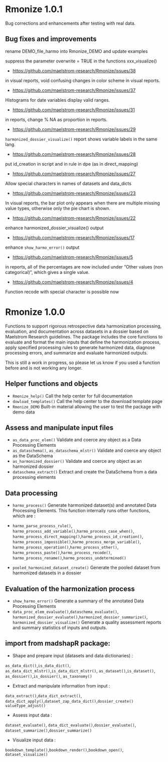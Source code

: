 
# Rmonize 1.0.1

Bug corrections and enhancements after testing with real data.

## Bug fixes and improvements

rename DEMO_file_harmo into Rmonize_DEMO and update examples

suppress the parameter overwrite = TRUE in the functions xxx_visualize()

- <https://github.com/maelstrom-research/Rmonize/issues/38>

in visual reports, void confusing changes in color scheme in visual
reports.

- <https://github.com/maelstrom-research/Rmonize/issues/37>

Histograms for date variables display valid ranges.

- <https://github.com/maelstrom-research/Rmonize/issues/31>

in reports, change % NA as proportion in reports.

- <https://github.com/maelstrom-research/Rmonize/issues/29>

`harmonized_dossier_visualize()` report shows variable labels in the
same lang.

- <https://github.com/maelstrom-research/Rmonize/issues/28>

put id_creation in script and in rule in dpe (as in direct_mapping)

- <https://github.com/maelstrom-research/Rmonize/issues/27>

Allow special characters in names of datasets and data_dicts

- <https://github.com/maelstrom-research/Rmonize/issues/23>

In visual reports, the bar plot only appears when there are multiple
missing value types, otherwise only the pie chart is shown.

- <https://github.com/maelstrom-research/Rmonize/issues/22>

enhance harmonized_dossier_visualize() output

- <https://github.com/maelstrom-research/Rmonize/issues/17>

enhance `show_harmo_error()` output

- <https://github.com/maelstrom-research/Rmonize/issues/5>

in reports, all of the percentages are now included under “Other values
(non categorical)”, which gives a single value.

- <https://github.com/maelstrom-research/Rmonize/issues/4>

Function recode with special character is possible now

# Rmonize 1.0.0

Functions to support rigorous retrospective data harmonization
processing, evaluation, and documentation across datasets in a dossier
based on Maelstrom Research guidelines. The package includes the core
functions to evaluate and format the main inputs that define the
harmonization process, apply specified processing rules to generate
harmonized data, diagnose processing errors, and summarize and evaluate
harmonized outputs.

This is still a work in progress, so please let us know if you used a
function before and is not working any longer.

## Helper functions and objects

- `Rmonize_help()` Call the help center for full documentation
- `dowload_templates()` Call the help center to the download template
  page
- `Rmonize_DEMO` Built-in material allowing the user to test the package
  with demo data

## Assess and manipulate input files

- `as_data_proc_elem()` Validate and coerce any object as a Data
  Processing Elements
- `as_dataschema()`, `as_dataschema_mlstr()` Validate and coerce any
  object as the DataSchema
- `as_harmonized_dossier()` Validate and coerce any object as an
  harmonized dossier
- `dataschema_extract()` Extract and create the DataSchema from a data
  processing elements

## Data processing

- `harmo_process()` Generate harmonized dataset(s) and annotated Data
  Processing Elements. This function internally runs other functions,
  which are :

- `harmo_parse_process_rule()`,
  `harmo_process_add_variable()`,`harmo_process_case_when()`,
  `harmo_process_direct_mapping()`,`harmo_process_id_creation()`,
  `harmo_process_impossible()`,`harmo_process_merge_variable()`,
  `harmo_process_operation()`,`harmo_process_other()`,
  `harmo_process_paste()`,`harmo_process_recode()`,
  `harmo_process_rename()`,`harmo_process_undetermined()`

- `pooled_harmonized_dataset_create()` Generate the pooled dataset from
  harmonized datasets in a dossier

## Evaluation of the harmonization process

- `show_harmo_error()` Generate a summary of the annotated Data
  Processing Elements
- `data_proc_elem_evaluate()`,`dataschema_evaluate()`,
  `harmonized_dossier_evaluate()`,`harmonized_dossier_summarize()`,
  `harmonized_dossier_visualize()` Generate a quality assessment reports
  and summary statistics of inputs and outputs.

## import from madshapR package:

- Shape and prepare input (datasets and data dictionaries) :

`as_data_dict()`,`is_data_dict()`,
`as_data_dict_mlstr()`,`is_data_dict_mlstr()`,
`as_dataset()`,`is_dataset()`, `as_dossier()`,`is_dossier()`,
`as_taxonomy()`

- Extract and manipulate information from input :

`data_extract()`,`data_dict_extract()`,
`data_dict_apply()`,`dataset_zap_data_dict()`,`dossier_create()`
`valueType_adjust()`

- Assess input data :

`dataset_evaluate()`, `data_dict_evaluate()`,`dossier_evaluate()`,
`dataset_summarize()`,`dossier_summarize()`

- Visualize input data :

`bookdown_template()`,`bookdown_render()`,`bookdown_open()`,
`dataset_visualize()`

